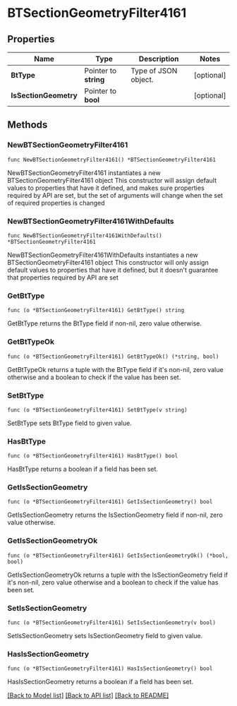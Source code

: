 # BTSectionGeometryFilter4161

## Properties

Name | Type | Description | Notes
------------ | ------------- | ------------- | -------------
**BtType** | Pointer to **string** | Type of JSON object. | [optional] 
**IsSectionGeometry** | Pointer to **bool** |  | [optional] 

## Methods

### NewBTSectionGeometryFilter4161

`func NewBTSectionGeometryFilter4161() *BTSectionGeometryFilter4161`

NewBTSectionGeometryFilter4161 instantiates a new BTSectionGeometryFilter4161 object
This constructor will assign default values to properties that have it defined,
and makes sure properties required by API are set, but the set of arguments
will change when the set of required properties is changed

### NewBTSectionGeometryFilter4161WithDefaults

`func NewBTSectionGeometryFilter4161WithDefaults() *BTSectionGeometryFilter4161`

NewBTSectionGeometryFilter4161WithDefaults instantiates a new BTSectionGeometryFilter4161 object
This constructor will only assign default values to properties that have it defined,
but it doesn't guarantee that properties required by API are set

### GetBtType

`func (o *BTSectionGeometryFilter4161) GetBtType() string`

GetBtType returns the BtType field if non-nil, zero value otherwise.

### GetBtTypeOk

`func (o *BTSectionGeometryFilter4161) GetBtTypeOk() (*string, bool)`

GetBtTypeOk returns a tuple with the BtType field if it's non-nil, zero value otherwise
and a boolean to check if the value has been set.

### SetBtType

`func (o *BTSectionGeometryFilter4161) SetBtType(v string)`

SetBtType sets BtType field to given value.

### HasBtType

`func (o *BTSectionGeometryFilter4161) HasBtType() bool`

HasBtType returns a boolean if a field has been set.

### GetIsSectionGeometry

`func (o *BTSectionGeometryFilter4161) GetIsSectionGeometry() bool`

GetIsSectionGeometry returns the IsSectionGeometry field if non-nil, zero value otherwise.

### GetIsSectionGeometryOk

`func (o *BTSectionGeometryFilter4161) GetIsSectionGeometryOk() (*bool, bool)`

GetIsSectionGeometryOk returns a tuple with the IsSectionGeometry field if it's non-nil, zero value otherwise
and a boolean to check if the value has been set.

### SetIsSectionGeometry

`func (o *BTSectionGeometryFilter4161) SetIsSectionGeometry(v bool)`

SetIsSectionGeometry sets IsSectionGeometry field to given value.

### HasIsSectionGeometry

`func (o *BTSectionGeometryFilter4161) HasIsSectionGeometry() bool`

HasIsSectionGeometry returns a boolean if a field has been set.


[[Back to Model list]](../README.md#documentation-for-models) [[Back to API list]](../README.md#documentation-for-api-endpoints) [[Back to README]](../README.md)


